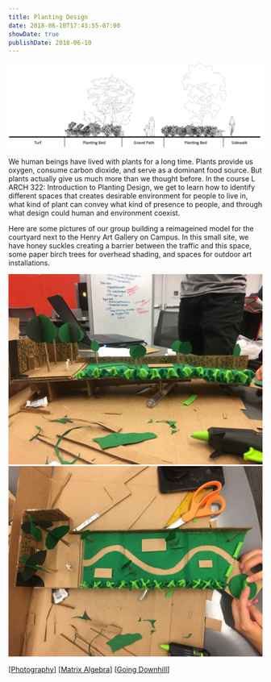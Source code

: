 ```yaml
---
title: Planting Design
date: 2018-06-10T17:43:55-07:00
showDate: true
publishDate: 2018-06-10
---
```


![planting design](images/plant.png)

We human beings have lived with plants for a long time. Plants provide us oxygen, consume carbon dioxide, and serve as a dominant food source. But plants actually give us much more than we thought before. In the course L ARCH 322: Introduction to Planting Design, we get to learn how to identify different spaces that creates desirable environment for people to live in, what kind of plant can convey what kind of presence to people, and through what design could human and environment coexist.

Here are some pictures of our group building a reimageined model for the courtyard next to the Henry Art Gallery on Campus. In this small site, we have honey suckles creating a barrier between the traffic and this space, some paper birch trees for overhead shading, and spaces for outdoor art installations.

![](images/larch3.JPG)
![](images/larch4.JPG)

[[Photography]]
[[Matrix Algebra]]
[[Going Downhill]]

[//begin]: # "Autogenerated link references for markdown compatibility"
[Photography]: Photography.md "Photography"
[Matrix Algebra]: <Matrix Algebra.md> "The Matrix: Failure"
[Going Downhill]: <Going Downhill.md> "Going Downhill"
[//end]: # "Autogenerated link references"
